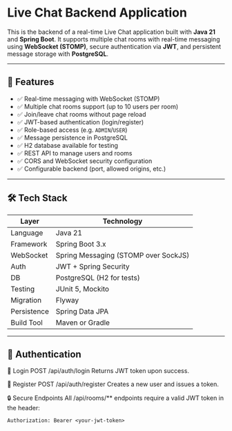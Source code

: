 # Live Chat Backend Application

This is the backend of a real-time Live Chat application built with **Java 21** and **Spring Boot**. It supports multiple chat rooms with real-time messaging using **WebSocket (STOMP)**, secure authentication via **JWT**, and persistent message storage with **PostgreSQL**.

---

## 🚀 Features

- ✅ Real-time messaging with WebSocket (STOMP)
- ✅ Multiple chat rooms support (up to 10 users per room)
- ✅ Join/leave chat rooms without page reload
- ✅ JWT-based authentication (login/register)
- ✅ Role-based access (e.g. `ADMIN`/`USER`)
- ✅ Message persistence in PostgreSQL
- ✅ H2 database available for testing
- ✅ REST API to manage users and rooms
- ✅ CORS and WebSocket security configuration
- ✅ Configurable backend (port, allowed origins, etc.)

---

## 🛠️ Tech Stack

| Layer              | Technology                        |
|-------------------|-----------------------------------|
| Language           | Java 21                           |
| Framework          | Spring Boot 3.x                   |
| WebSocket          | Spring Messaging (STOMP over SockJS) |
| Auth               | JWT + Spring Security             |
| DB                 | PostgreSQL (H2 for tests)         |
| Testing            | JUnit 5, Mockito                  |
| Migration          | Flyway                            |
| Persistence        | Spring Data JPA                   |
| Build Tool         | Maven or Gradle                   |

---

## 🔐 Authentication
🔑 Login
POST /api/auth/login
Returns JWT token upon success.

🧾 Register
POST /api/auth/register
Creates a new user and issues a token.

🔒 Secure Endpoints
All /api/rooms/** endpoints require a valid JWT token in the header:

```
Authorization: Bearer <your-jwt-token>
```
